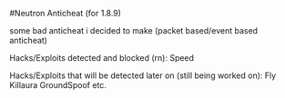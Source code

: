 #Neutron Anticheat (for 1.8.9)

some bad anticheat i decided to make (packet based/event based anticheat)

Hacks/Exploits detected and blocked (rn):
Speed

Hacks/Exploits that will be detected later on (still being worked on):
Fly
Killaura
GroundSpoof
etc.
